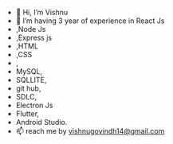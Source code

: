 - 👋 Hi, I’m Vishnu
- 👀 I’m having 3 year of  experience in React Js
- ,Node Js
- ,Express js
- ,HTML
- ,CSS
- ,
- MySQL,
- SQLLITE,
- git hub,
- SDLC,
- Electron Js
- Flutter,
- Android Studio.
- 📫 reach me by vishnugovindh14@gmail.com

<!---
VISHNU984/VISHNU984 is a ✨ special ✨ repository because its `README.md` (this file) appears on your GitHub profile.
You can click the Preview link to take a look at your changes.
--->
